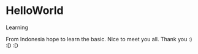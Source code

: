 # HelloWorld
Learning 

From Indonesia hope to learn the basic. Nice to meet you all. Thank you :) :D :D
